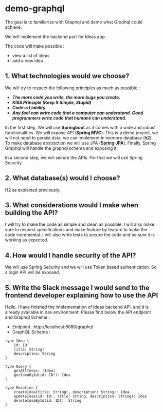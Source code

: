 # demo-graphql
The goal is to familiarize with Graphql and demo what Graphql could achieve.

We will implement the backend part for Ideas app.

The code will make possible :
- view a list of ideas
- add a new Idea


## 1. What technologies would we choose?

We will try to respect the following principles as much as possible :

- **_The more code you write, the more bugs you create._**
- **_KISS Principle (Keep It Simple, Stupid)_**
- **_Code is Liability_**
- **_Any fool can write code that a computer can understand. Good programmers write code that humans can understand._**

In the first step, We will use **Springboot** as it comes with a wide and robust functionalities. We will expose API (**Spring MVC**). This is a demo project, we will not need to persist data, we can implement in memory database (**h2**). To make database abstraction we will use JPA (**Spring JPA**). Finally, Spring Graphql will handle the graphql schema and exposing it.

In a second step, we will secure the APIs. For that we will use Spring Security.

## 2. What database(s) would I choose?
H2 as explained previously.

## 3. What considerations would I make when building the API?

I will try to make the code as simple and clean as possible. I will also make sure to respect specifications and make feature by feature to make the code incremental. I will also write tests to secure the code and be sure it is working as expected.

## 4. How would I handle security of the API?
We will use Spring Security and we will use Token based authentication. So a login API will be exposed.

## 5. Write the Slack message I would send to the frontend developer explaining how to use the API

Hello,
I have finished the implementation of Ideas backend API, and it is already available in dev environment. Please find below the API endpoint and Graphql Schema :
- Endpoint : http://localhost:8080/graphql
- GraphQL Schema :
```
type Idea {
    id: ID!
    title: String!
    description: String
}

type Query {
    getAllIdeas: [Idea]
    getIdeaById(id: ID!): Idea
}

type Mutation {
    createIdea(title: String!, description: String): Idea
    updateIdea(id: ID!, title: String, description: String): Idea
    deleteIdeaById(id: ID!): String
}
```

